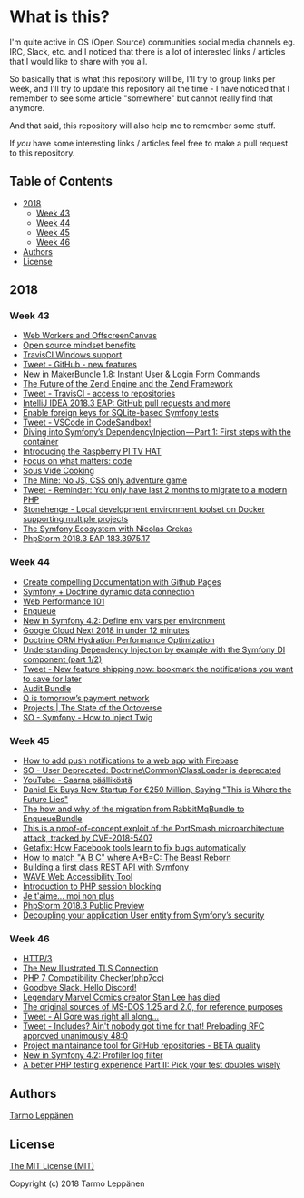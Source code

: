 # What is this?

I'm quite active in OS (Open Source) communities social media channels eg. IRC, Slack, etc. and I 
noticed that there is a lot of interested links / articles that I would like to share with you all.

So basically that is what this repository will be, I'll try to group links per week, and I'll try to
update this repository all the time - I have noticed that I remember to see some article "somewhere"
but cannot really find that anymore.

And that said, this repository will also help me to remember some stuff.

If _you_ have some interesting links / articles feel free to make a pull request to this repository.

## Table of Contents

  * [2018](#2018)
     * [Week 43](#week-43)
     * [Week 44](#week-44)
     * [Week 45](#week-45)
     * [Week 46](#week-46)
  * [Authors](#authors)
  * [License](#license)

## 2018 

### Week 43

 - [Web Workers and OffscreenCanvas](https://spectrum.chat/thread/00d7da6a-8ba8-4675-8ef7-8be1f709ddf1)
 - [Open source mindset benefits](https://medium.com/@decathlonDevelopers/open-source-mindset-benefits-5245f38957f4)
 - [TravisCI Windows support](https://twitter.com/travisci/status/1050475566770589697)
 - [Tweet - GitHub - new features](https://twitter.com/fatih/status/1052238735755173888)
 - [New in MakerBundle 1.8: Instant User & Login Form Commands](https://symfony.com/blog/new-in-makerbundle-1-8-instant-user-login-form-commands)
 - [The Future of the Zend Engine and the Zend Framework](http://zsuraski.blogspot.com/2018/10/the-future-of-zend-engine-and-zend.html)
 - [Tweet - TravisCI - access to repositories](https://twitter.com/Majkl578/status/1052594545458905088)
 - [IntelliJ IDEA 2018.3 EAP: GitHub pull requests and more](https://blog.jetbrains.com/idea/2018/10/intellij-idea-2018-3-eap-github-pull-requests-and-more)
 - [Enable foreign keys for SQLite-based Symfony tests](https://tomnewby.net/posts/enable-foreign-keys-in-sqlite-symfony-tests/)
 - [Tweet - VSCode in CodeSandbox!](https://twitter.com/CompuIves/status/1052594462768148480)
 - [Diving into Symfony’s DependencyInjection — Part 1: First steps with the container](https://medium.com/manomano-tech/diving-into-symfonys-dependencyinjection-part-1-first-steps-with-the-container-2fad0593c052)
 - [Introducing the Raspberry PI TV HAT](https://www.raspberrypi.org/blog/raspberry-pi-tv-hat/)
 - [Focus on what matters: code](https://github.com/features/actions)
 - [Sous Vide Cooking](http://www.douglasbaldwin.com/sous-vide.html)
 - [The Mine: No JS, CSS only adventure game](https://codepen.io/jcoulterdesign/pen/NOMeEb)
 - [Tweet - Reminder: You only have last 2 months to migrate to a modern PHP](https://twitter.com/Majkl578/status/1055059156812656642)
 - [Stonehenge - Local development environment toolset on Docker supporting multiple projects](https://github.com/druidfi/stonehenge)
 - [The Symfony Ecosystem with Nicolas Grekas](https://threedevsandamaybe.com/the-symfony-ecosystem-with-nicolas-grekas/)
 - [PhpStorm 2018.3 EAP 183.3975.17](https://blog.jetbrains.com/phpstorm/2018/10/phpstorm-2018-3-eap-183-3975-17/)

### Week 44

 - [Create compelling Documentation with Github Pages](https://medium.com/@thomas.reinecke/create-compelling-documentation-with-github-pages-16e4149efe9e)
 - [Symfony + Doctrine dynamic data connection](https://gist.github.com/Xymanek/8fbbd127eeeca2c6c15aad6acfd0e07b)
 - [Web Performance 101](https://3perf.com/talks/web-perf-101/)
 - [Enqueue ](https://github.com/php-enqueue/enqueue-dev)
 - [New in Symfony 4.2: Define env vars per environment](https://symfony.com/blog/new-in-symfony-4-2-define-env-vars-per-environment)
 - [Google Cloud Next 2018 in under 12 minutes](https://www.youtube.com/watch?v=CNxV_ExKdas)
 - [Doctrine ORM Hydration Performance Optimization](http://ocramius.github.io/blog/doctrine-orm-optimization-hydration/)
 - [Understanding Dependency Injection by example with the Symfony DI component (part 1/2)](https://medium.com/@galopintitouan/understanding-dependency-injection-by-example-with-the-symfony-di-component-part-1-2-15ac4bfd0f81)
 - [Tweet - New feature shipping now: bookmark the notifications you want to save for later](https://twitter.com/natfriedman/status/1058390820879982592)
 - [Audit Bundle](https://github.com/DATA-DOG/DataDogAuditBundle)
 - [Q is tomorrow’s payment network](https://initiativeq.com/)
 - [Projects | The State of the Octoverse](https://octoverse.github.com/projects.html)
 - [SO - Symfony - How to inject Twig](https://stackoverflow.com/questions/49344753/cannot-inject-templating-on-symfony-4-service)
 
### Week 45

 - [How to add push notifications to a web app with Firebase](https://medium.freecodecamp.org/how-to-add-push-notifications-to-a-web-app-with-firebase-528a702e13e1)
 - [SO - User Deprecated: Doctrine\Common\ClassLoader is deprecated](https://stackoverflow.com/questions/51342512/user-deprecated-doctrine-common-classloader-is-deprecated)
 - [YouTube - Saarna päälliköstä](https://www.youtube.com/watch?v=T3qE-0DNqs0)
 - [Daniel Ek Buys New Startup For €250 Million, Saying "This is Where the Future Lies"](http://www.octoreport.com/daniel-ek-sells-all-his-spotify-shares/)
 - [The how and why of the migration from RabbitMqBundle to EnqueueBundle](https://blog.forma-pro.com/the-how-and-why-of-the-migration-from-rabbitmqbundle-to-enqueuebundle-6c4054135e2b)
 - [This is a proof-of-concept exploit of the PortSmash microarchitecture attack, tracked by CVE-2018-5407](https://github.com/bbbrumley/portsmash)
 - [Getafix: How Facebook tools learn to fix bugs automatically](https://code.fb.com/developer-tools/getafix-how-facebook-tools-learn-to-fix-bugs-automatically/)
 - [How to match "A B C" where A+B=C: The Beast Reborn](http://www.drregex.com/2018/11/how-to-match-b-c-where-abc-beast-reborn.html)
 - [Building a first class REST API with Symfony](https://speakerdeck.com/michaelcullum/building-a-first-class-rest-api-with-symfony)
 - [WAVE Web Accessibility Tool](https://wave.webaim.org/)
 - [Introduction to PHP session blocking](https://demo.ma.ttias.be/demo-php-blocking-sessions/)
 - [Je t'aime… moi non plus](https://www.facebook.com/pochemuzik/videos/1590609057913403/)
 - [PhpStorm 2018.3 Public Preview](https://blog.jetbrains.com/phpstorm/2018/11/phpstorm-2018-3-public-preview/)
 - [Decoupling your application User entity from Symfony’s security](https://medium.com/@simshaun/decoupling-your-application-user-from-symfonys-security-user-60fa31b4f7f2)
 
 ### Week 46
 
  - [HTTP/3](https://daniel.haxx.se/blog/2018/11/11/http-3/)
  - [The New Illustrated TLS Connection](https://tls13.ulfheim.net/)
  - [PHP 7 Compatibility Checker(php7cc)](https://github.com/sstalle/php7cc)
  - [Goodbye Slack, Hello Discord!](https://statamic.com/blog/goodbye-slack-hello-discord)
  - [Legendary Marvel Comics creator Stan Lee has died](https://arstechnica.com/gaming/2018/11/legendary-marvel-comics-creator-stan-lee-has-died/)
  - [The original sources of MS-DOS 1.25 and 2.0, for reference purposes](https://github.com/Microsoft/MS-DOS)
  - [Tweet - Al Gore was right all along...](https://twitter.com/SouthPark/status/1061309758681034752)
  - [Tweet - Includes? Ain't nobody got time for that! Preloading RFC approved unanimously 48:0](https://twitter.com/official_php/status/1062710650537943041)
  - [Project maintainance tool for GitHub repositories - BETA quality](http://www.park-manager.com/hubkit/)
  - [New in Symfony 4.2: Profiler log filter](https://symfony.com/blog/new-in-symfony-4-2-profiler-log-filter)
  - [A better PHP testing experience Part II: Pick your test doubles wisely](https://matthiasnoback.nl/2014/07/test-doubles/)

## Authors

[Tarmo Leppänen](https://github.com/tarlepp)

## License

[The MIT License (MIT)](LICENSE)

Copyright (c) 2018 Tarmo Leppänen
